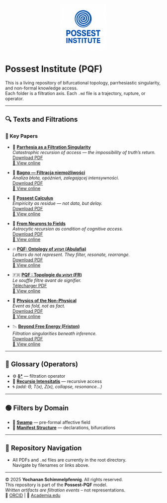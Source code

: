 <p align="center">
  <img src="logo1.png" alt="Possest Institute" width="150"/>
</p>

# Possest Institute (PQF)

This is a living repository of bifurcational topology, parrhesiastic singularity, and non-formal knowledge access.  
Each folder is a filtration axis. Each `.md` file is a trajectory, rupture, or operator.

---

## 🔍 Texts and Filtrations

### 🔴 Key Papers

- 📄 **[Parrhesia as a Filtration Singularity](parrhesia.md)**  
  *Catastrophic recursion of access — the impossibility of truth’s return.*  
  [Download PDF](parrhesia.pdf)  
  [🔗 View online](https://yochanan62.github.io/possest-institute/parrhesia.pdf)

- 🌊 **[Bagno — Filtracja niemożliwości](bagno.md)**  
  *Analiza błota, opóźnień, zalegającej intensywności.*  
  [Download PDF](bagno.pdf)  
  [🔗 View online](https://yochanan62.github.io/possest-institute/bagno.pdf)

- 🧬 **[Possest Calculus](Possest_Calculus_uk.md)**  
  *Empiricity as residue — not data, but delay.*  
  [Download PDF](Possest_Calculus_uk.pdf)  
  [🔗 View online](https://yochanan62.github.io/possest-institute/Possest_Calculus_uk.pdf)

- 🧠 **[From Neurons to Fields](astrocyty.md)**  
  *Astrocytic recursion as condition of cognitive access.*  
  [Download PDF](astrocyty.pdf)  
  [🔗 View online](https://yochanan62.github.io/possest-institute/astrocyty.pdf)

- 🔥 **[PQF: Ontology of זעזוע (Abulafia)](abulafia_uk.md)**  
  *Letters do not represent. They filter, resonate, rearrange.*  
  [Download PDF](abulafia_uk.pdf)  
  [🔗 View online](https://yochanan62.github.io/possest-institute/abulafia_uk.pdf)

- 🇫🇷 **[PQF : Topologie du זעזוע (FR)](abulafia_fr.md)**  
  *Le souffle filtre avant de signifier.*  
  [Télécharger PDF](abulafia_fr.pdf)  
  [🔗 View online](https://yochanan62.github.io/possest-institute/abulafia_fr.pdf)

- 🧾 **[Physics of the Non-Physical](norton.md)**  
  *Event as fold, not as fact.*  
  [Download PDF](norton.pdf)  
  [🔗 View online](https://yochanan62.github.io/possest-institute/norton.pdf)

- 📉 **[Beyond Free Energy (Friston)](friston.md)**  
  *Filtration singularities beneath inference.*  
  [Download PDF](friston.pdf)  
  [🔗 View online](https://yochanan62.github.io/possest-institute/friston.pdf)

---

## 🔵 Glossary (Operators)

- ⚙️ **[δ*](delta-star.md)** — filtration operator  
- 🔁 **[Recursio Intensitatis](glossary/recursio-intensitatis.md)** — recursive access  
- 🌀 *(add: Θ, T(x), Z(x), collapse, resonance...)*

---

## 🟢 Filters by Domain

- 🧱 **[Swamp](intensity.md)** — pre-formal affective field  
- 📜 **[Manifest Structure](structure.md)** — declarations, bifurcations

---

## 🧭 Repository Navigation

- All PDFs and `.md` files are currently in the root directory.  
  Navigate by filenames or links above.

---

© 2025 **Yochanan Schimmelpfennig**. All rights reserved.  
This repository is part of the **Possest-PQF** model.  
*Written artifacts are* _filtration events_ – not representations.  
🔗 [ORCID](https://orcid.org/0009-0002-9670-9155) | 🔗 [Academia.edu](https://independent.academia.edu/YochananSchimmelpfennig)
  </footer>
</body>
</html>
